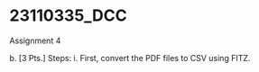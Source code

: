 # 23110335_DCC
Assignment 4

b. [3 Pts.] Steps:
i. First, convert the PDF files to CSV using FITZ. 
